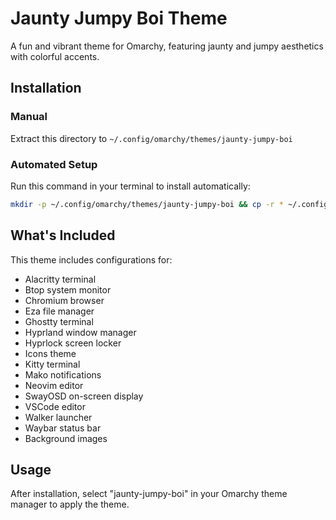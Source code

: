 # Jaunty Jumpy Boi Theme

A fun and vibrant theme for Omarchy, featuring jaunty and jumpy aesthetics with colorful accents.

## Installation

### Manual
Extract this directory to `~/.config/omarchy/themes/jaunty-jumpy-boi`

### Automated Setup
Run this command in your terminal to install automatically:

```bash
mkdir -p ~/.config/omarchy/themes/jaunty-jumpy-boi && cp -r * ~/.config/omarchy/themes/jaunty-jumpy-boi/
```

## What's Included

This theme includes configurations for:
- Alacritty terminal
- Btop system monitor
- Chromium browser
- Eza file manager
- Ghostty terminal
- Hyprland window manager
- Hyprlock screen locker
- Icons theme
- Kitty terminal
- Mako notifications
- Neovim editor
- SwayOSD on-screen display
- VSCode editor
- Walker launcher
- Waybar status bar
- Background images

## Usage

After installation, select "jaunty-jumpy-boi" in your Omarchy theme manager to apply the theme.